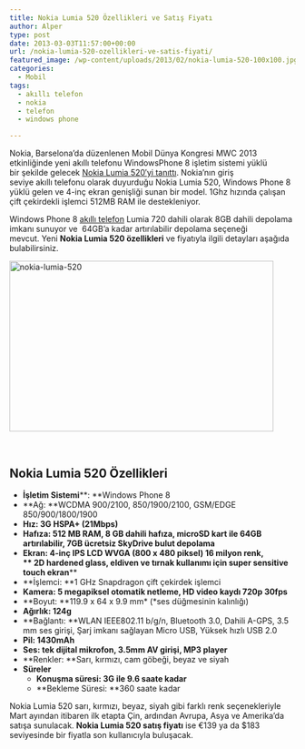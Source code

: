 ```yaml
---
title: Nokia Lumia 520 Özellikleri ve Satış Fiyatı
author: Alper
type: post
date: 2013-03-03T11:57:00+00:00
url: /nokia-lumia-520-ozellikleri-ve-satis-fiyati/
featured_image: /wp-content/uploads/2013/02/nokia-lumia-520-100x100.jpg
categories:
  - Mobil
tags:
  - akıllı telefon
  - nokia
  - telefon
  - windows phone

---
```

Nokia, Barselona’da düzenlenen Mobil Dünya Kongresi MWC 2013 etkinliğinde yeni akıllı telefonu WindowsPhone 8 işletim sistemi yüklü bir şekilde gelecek [Nokia Lumia 520′yi tanıttı][1]. Nokia’nın giriş seviye akıllı telefonu olarak duyurduğu Nokia Lumia 520, Windows Phone 8 yüklü gelen ve 4-inç ekran genişliği sunan bir model. 1Ghz hızında çalışan çift çekirdekli işlemci 512MB RAM ile destekleniyor.

Windows Phone 8 [akıllı telefon][2] Lumia 720 dahili olarak 8GB dahili depolama imkanı sunuyor ve  64GB’a kadar artırılabilir depolama seçeneği mevcut. Yeni **Nokia Lumia 520 özellikleri** ve fiyatıyla ilgili detayları aşağıda bulabilirsiniz.

<img alt="nokia-lumia-520" src="https://www.murekkep.org/wp-content/uploads/2013/02/nokia-lumia-520.jpg" width="465" height="300" /> 

&nbsp;

## Nokia Lumia 520 Özellikleri

  * **İşletim Sistemi****: **Windows Phone 8
  * **Ağ: **WCDMA 900/2100, 850/1900/2100, GSM/EDGE 850/900/1800/1900
  * **Hız: **3G HSPA+ (21Mbps)****
  * **Hafıza: **512 MB RAM, 8 GB dahili hafıza, microSD kart ile 64GB artırılabilir, 7GB ücretsiz SkyDrive bulut depolama****
  * **Ekran: **4-inç IPS LCD WVGA (800 x 480 piksel) 16 milyon renk,**  
** 2D hardened glass, eldiven ve tırnak kullanımı için super sensitive touch ekran****
  * **İşlemci: **1 GHz Snapdragon çift çekirdek işlemci
  * **Kamera: **5 megapiksel otomatik netleme, HD video kaydı 720p 30fps****
  * **Boyut: **119.9 x 64 x 9.9 mm\* (\*ses düğmesinin kalınlığı)
  * **Ağırlık: **124g****
  * **Bağlantı: **WLAN IEEE802.11 b/g/n, Bluetooth 3.0, Dahili A-GPS, 3.5 mm ses girişi, Şarj imkanı sağlayan Micro USB, Yüksek hızlı USB 2.0
  * **Pil: **1430mAh****
  * **Ses: **tek dijital mikrofon, 3.5mm AV girişi, MP3 player****
  * **Renkler: **Sarı, kırmızı, cam göbeği, beyaz ve siyah
  * **Süreler** 
      * **Konuşma süresi: **3G ile** **9.6 saate kadar****
      * **Bekleme Süresi: **360 saate kadar

Nokia Lumia 520 sarı, kırmızı, beyaz, siyah gibi farklı renk seçenekleriyle Mart ayından itibaren ilk etapta Çin, ardından Avrupa, Asya ve Amerika’da satışa sunulacak. **Nokia Lumia 520 satış fiyatı** ise €139 ya da $183 seviyesinde bir fiyatla son kullanıcıyla buluşacak.

 [1]: https://www.murekkep.org/nokianin-windows-phone-8-akilli-telefonlari-nokia-lumia-520-ve-lumia-720-duyuruldu-12208 "Nokia’nın Windows Phone 8 Akıllı Telefonları Nokia Lumia 520 ve Lumia 720 Duyuruldu"
 [2]: https://www.murekkep.org/telefon "telefon"